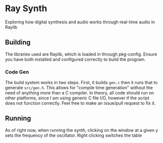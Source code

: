 # Ray Synth
Exploring how digital synthesis and audio works through real-time audio in Raylib

## Building
The libraries used are Raylib, which is loaded in through pkg-config. Ensure you have both installed and configured correctly to build the program. 

### Code Gen
The build system works in two steps. First, it builds `gen.c` then it runs that to generate `src/gen.h`. This allows for "compile time generation" without the need of anything more than a C compiler. In theory, all code should run on other platforms, since I am using generic C file I/O, however if the script does not function correctly. Feel free to make an issue/pull request to fix it.

## Running

As of right now, when running the synth, clicking on the window at a given y sets the frequency of the oscillator. Right clicking switches the table 
